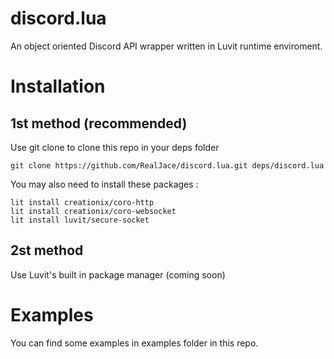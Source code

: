 # discord.lua
An object oriented Discord API wrapper written in Luvit runtime enviroment.

# Installation
## 1st method (recommended)
Use git clone to clone this repo in your deps folder
```
git clone https://github.com/RealJace/discord.lua.git deps/discord.lua
```
You may also need to install these packages : 
```
lit install creationix/coro-http
lit install creationix/coro-websocket
lit install luvit/secure-socket
```
## 2st method
Use Luvit's built in package manager (coming soon)

# Examples
You can find some examples in examples folder in this repo.